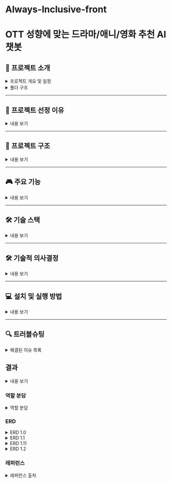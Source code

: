 # Always-Inclusive-front

# OTT 성향에 맞는 드라마/애니/영화 추천 AI 챗봇

## 📌 프로젝트 소개

<details>
<summary>프로젝트 개요 및 일정</summary>

### 프로젝트 개요

각 OTT가 제공하는 콘텐츠(영화/드라마/애니메이션)를 분석 및 분류하여, 분위기가 비슷한 것들끼리 묶어서 새로운 카테고리를 생성합니다. 그리고 사용자에게 카테고리를 선택하게 하여, 적절한 추천 목록을 제공하는 추천 시스템입니다.

### 개발 환경 및 사용 예정 기술
- **IDE**: Visual Studio Code
- **OS**: Windows, macOS
- **가상 환경**: myvenv
- **버전 관리**: Git

### 개발 일정
- **12월 30일 ~ 1월 3일**: 역할 분담 및 아이디어 정리, SA문서, README 작성, 와이어프레임 작성
- **1월 6일~ 1월 10일**: 개발 툴 확정 및 세팅, MVP 개발 시작
- 이후 일정은 추가 예정
  
</details>

<details>
<summary>폴더 구조</summary>
   
### 폴더 구조 

```bash
OTTRecommendationSystem/   # (1) repository_root
├─ .gitignore
├─ README.md
├─ requirements.txt
├─ venv/                    # 가상 환경
├─ my_project/              # (2) project_root
│  ├─ apps/
│  │  └─ myapp/
│  │     ├─ models/
│  │     │  ├─ __init__.py
│  │     │  ├─ profile.py
│  │     │  └─ instagram.py
│  │     ├─ views/
│  │     ├─ forms/
│  │     ├─ admin.py
│  │     ├─ models.py
│  │     └─ tests.py
│  ├─ config/                # (3) configuration_root
│  │  ├─ settings/
│  │  │  ├─ __init__.py
│  │  │  ├─ base.py
│  │  │  ├─ dev.py
│  │  │  └─ prod.py
│  │  ├─ asgi.py
│  │  ├─ urls.py
│  │  └─ wsgi.py
│  ├─ static/
│  │  └─ assets/             # 정적 파일
│  ├─ media/
│  │  └─ uploads/            # 업로드 파일
│  ├─ templates/
│  │  └─ myapp/
│  └─ manage.py
```

</details>

---

## 🌟 프로젝트 선정 이유


<details>
<summary>내용 보기</summary>

요즘은 각 OTT마다 방대한 양의 미디어 콘텐츠가 제공되고 있어, 사용자가 원하는 콘텐츠를 선택하는 데 많은 시간이 소요됩니다.  
특히, 플랫폼마다 추천 알고리즘의 편차가 커 사용자가 자신의 취향에 딱 맞는 콘텐츠를 찾기 어려운 상황입니다.  

이 프로젝트는 이러한 문제를 해결하기 위해 시작되었습니다.  
OTT에서 제공하는 콘텐츠를 분석 및 분류하여 **사용자 맞춤형 추천 시스템**을 개발함으로써, 번거로움 없이 바로 콘텐츠에 몰입할 수 있는 환경을 제공하고자 합니다.  
이를 통해 사용자는 **플랫폼의 경계를 넘어선 통합 추천 경험**을 얻을 수 있으며, **콘텐츠 소비의 효율성** 또한 크게 향상될 것으로 기대됩니다.


</details>

---

## 📁 프로젝트 구조

<details>
<summary>내용 보기</summary>

![프로젝트구조(12조)_2](https://github.com/user-attachments/assets/0555f520-f07c-4bb7-8327-26f54e4eee52)


</details>

---

## 🎮 주요 기능

<details>
<summary>내용 보기</summary>

1. **콘텐츠 분석 및 분류**
   - 영화, 드라마, 애니메이션 등 다양한 OTT 콘텐츠의 분위기를 자동으로 분석.
   - 분석된 콘텐츠를 새로운 카테고리로 묶어 사용자에게 제공.

2. **추천 시스템**
   - 사용자가 선호하는 카테고리를 선택하면 관련 콘텐츠 추천.
   - 유사 콘텐츠 추천 알고리즘 적용.

3. **사용자 인터페이스**
   - 직관적인 UI로 카테고리 선택 및 추천 결과 확인 가능.
   - 검색 필터 기능으로 세부적인 콘텐츠 검색 지원.

4. **데이터 관리**
   - MariaDB를 사용해 콘텐츠 데이터를 안전하고 효율적으로 저장.
   - Django Admin을 통해 데이터 관리 및 검토 가능.

</details>

---

## 🛠 기술 스택

<details>
<summary>내용 보기</summary>

- **Backend**: Django REST Framework, Python 3.10
- **Database**: MariaDB
- **Frontend**: React (Optional)

</details>

---

## 🛠 기술적 의사결정

<details>
<summary>내용 보기</summary>

## 1. **Django**

**비교군**: FastAPI, Flask

**선택 이유**:

- Django는 "**배터리 포함 프레임워크**"로, 인증, 관리자 페이지, ORM, URL 라우팅 등 웹 애플리케이션 제작에 필요한 기능들을 기본적으로 제공합니다. 이는 프로젝트 초기 개발 속도를 높이고 구조를 체계적으로 설계할 수 있게 합니다.
- OTT 사이트별 카테고리 분류 및 추천 시스템은 데이터 모델링과 데이터베이스 관리가 핵심인데, Django ORM은 이를 효과적으로 지원합니다.
- FastAPI와 Flask는 더 가볍고 유연하지만, Django는 대규모 프로젝트에 적합하며 커뮤니티와 문서화도 훨씬 풍부합니다.

---

## 2. **LangChain**

**비교군**: LlamaIndex

**선택 이유**:

- LangChain은 **RAG (Retrieval-Augmented Generation)** 기술에서 대화형 AI의 컨텍스트를 확장하는 데 최적화되어 있습니다.
- LlamaIndex는 데이터 인덱싱 및 검색에 특화되어 있으나, LangChain은 다양한 AI 모델과 API 간의 연동, 대화 흐름 관리 기능 등 더 폭넓은 기능을 제공합니다.
- 본 프로젝트에서 OpenAI API와의 통합을 고려할 때, LangChain의 높은 확장성과 편리한 인터페이스가 강점입니다.

---

## 3. **Uizard, Figma 혼합 활용**

**비교군**: **Uizard, Figma**

**선택 이유**:

이번 프로젝트에서는 초기 설계 속도와 최종 디자인의 품질을 모두 충족시키기 위해 **Uizard와 Figma를 혼합 사용**하기로 결정했습니다.

- **초기 단계**: Uizard를 활용하여 UI 프로토타입을 빠르게 제작하고, 팀원 간 피드백을 반영합니다.
- **후속 단계**: Figma를 통해 세부적인 UI/UX 설계를 진행하며, 협업과 플러그인 기능을 활용해 완성도 높은 결과물을 제작합니다. 이를 통해 프로젝트 진행 속도를 높이고, 동시에 디자인의 정교함을 유지할 수 있습니다.

---

## 4. **MariaDB**

**비교군**: PostgreSQL

**선택 이유**:

- MariaDB는 MySQL 기반으로 시작되어 기존 MySQL 경험을 가진 팀원들이 더 쉽게 활용할 수 있습니다.
- PostgreSQL이 JSON 데이터 처리와 확장성 면에서 우수하나, MariaDB는 **성능이 가벼우며 복잡하지 않은 데이터 처리**에 적합합니다.
- 프로젝트 데이터가 OTT 카테고리와 추천 시스템 중심으로 상대적으로 간단하게 설계되므로 MariaDB가 적절합니다.

---

## 5. **OpenAI**

**비교군**: Gemini, Claude

**선택 이유**:

- OpenAI의 GPT 모델은 대화형 AI 구현에서 가장 성능이 입증된 모델 중 하나입니다.
- Gemini와 Claude는 특정 도메인에서 유리한 면이 있으나, OpenAI는 **광범위한 언어 모델 성능**과 사용성, 풍부한 API 지원이 프로젝트 요구사항과 잘 맞습니다.
- 특히, 다국어 지원과 정교한 추천 대화 흐름 설계가 가능하다는 점이 강점입니다.

---

## 6. **AWS**

**비교군**: Google Cloud, Azure

**선택 이유**:

- AWS는 클라우드 서비스 중 가장 **광범위한 서비스 포트폴리오와 유연성**을 제공합니다.
- Google Cloud는 데이터 분석 도구에서 강점이 있지만, AWS는 **AI/ML 서비스, 스토리지, 서버리스 기능** 등 다양한 요구사항을 충족할 수 있습니다.
- Azure는 Microsoft 생태계와의 통합이 장점이지만, AWS의 높은 시장 점유율과 풍부한 레퍼런스가 선택의 이유입니다.

</details>

---

## 💻 설치 및 실행 방법

<details>
<summary>내용 보기</summary>

### 1. **환경 설정**
1. 저장소를 클론합니다.
   ```bash
   git clone https://github.com/your-repository-url.git
   cd your-repository-name

2. 가상 환경을 생성하고 활성화합니다.

```bash
python -m venv myvenv
source myvenv/bin/activate  # macOS/Linux
myvenv\Scripts\activate
```
3. 필수 패키지를 설치합니다.

```bash
pip install -r requirements.txt
```


### 2. **데이터 베이스 설정**

1. settings.py에서 데이터베이스 정보를 수정합니다.
```python
DATABASES ={
}
```
2. 마이그레이션을 실행합니다.

```bash
python manage.py makemigrations
python manage.py migrate
```


### **3. 서버 실행**

1. 개발 서버를 실행합니다.
```bash
python manage.py runserver
```

</details>

---

## 🔍 트러블슈팅
<details>
<summary>해결된 이슈 목록</summary>

| 문제 발생일   | 이슈 내용   | 해결 방안 | 담당자 |
|--------------|-------------|-----------|-------|
|              |             |           |       |

</details>


## 결과

<details>
<summary>내용 보기</summary>

(공란)

</details>


  
### 역할 분담
<details>
<summary>역할 분담</summary>

| 이름     | 역할       | 업무                                       |
|----------|------------|--------------------------------------------|
| 장승환   | 프론트엔드 | 프로젝트 일정 관리 및 문서화 작업, UI 설계 및 구현 |
| 김건태   | 크롤링     | 데이터 크롤링                             |
| 박수호B  | 백엔드 및 데이터 엔지니어 | LangChain 활용 데이터 처리 및 RAG 시스템 구현 |
| 이명혜   | 크롤링     | 데이터 크롤링                             |

</details>



### ERD
<details>
<summary>ERD 1.0 </summary>
<img src = https://github.com/user-attachments/assets/0fffd09e-036f-426a-ac29-901c0dbfdca1>
</details>

<details>
<summary>ERD 1.1 </summary>
<image (1) src = https://github.com/user-attachments/assets/b3abd6a2-bf37-4c42-89c8-3842f104225f>
</details>

<details>
<summary>ERD 1.11 </summary>
<image (2) src = https://github.com/user-attachments/assets/6ad73f79-c7a4-4ce6-9bff-8bda5e604938>
</details>

<details>
<summary>ERD 1.2 </summary>
<image src = https://github.com/user-attachments/assets/8d41b55d-07e2-4182-bf5d-dafb6ff5e124>

</details>

### 레퍼런스 
<details>
<summary>레퍼런스 출처</summary>
https://teamsparta.notion.site/SA-97b05811e819459db6bfd1cd79ae6c1a

</details>

